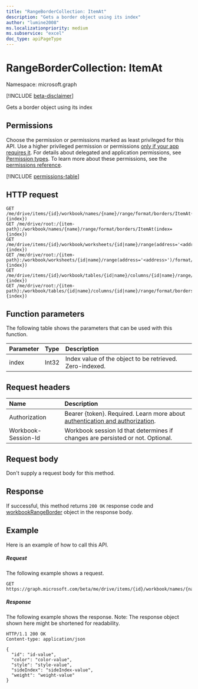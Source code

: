 ```yaml
---
title: "RangeBorderCollection: ItemAt"
description: "Gets a border object using its index"
author: "lumine2008"
ms.localizationpriority: medium
ms.subservice: "excel"
doc_type: apiPageType
---
```


# RangeBorderCollection: ItemAt

Namespace: microsoft.graph

[!INCLUDE [beta-disclaimer](../../includes/beta-disclaimer.md)]

Gets a border object using its index
## Permissions
Choose the permission or permissions marked as least privileged for this API. Use a higher privileged permission or permissions [only if your app requires it](/graph/permissions-overview#best-practices-for-using-microsoft-graph-permissions). For details about delegated and application permissions, see [Permission types](/graph/permissions-overview#permission-types). To learn more about these permissions, see the [permissions reference](/graph/permissions-reference).

<!-- { "blockType": "permissions", "name": "rangebordercollection_itemat" } -->
[!INCLUDE [permissions-table](../includes/permissions/rangebordercollection-itemat-permissions.md)]

## HTTP request
<!-- { "blockType": "ignored" } -->
```http
GET /me/drive/items/{id}/workbook/names/{name}/range/format/borders/ItemAt(index={index})
GET /me/drive/root:/{item-path}:/workbook/names/{name}/range/format/borders/ItemAt(index={index})
GET /me/drive/items/{id}/workbook/worksheets/{id|name}/range(address='<address>')/format/borders/ItemAt(index={index})
GET /me/drive/root:/{item-path}:/workbook/worksheets/{id|name}/range(address='<address>')/format/borders/ItemAt(index={index})
GET /me/drive/items/{id}/workbook/tables/{id|name}/columns/{id|name}/range/format/borders/ItemAt(index={index})
GET /me/drive/root:/{item-path}:/workbook/tables/{id|name}/columns/{id|name}/range/format/borders/ItemAt(index={index})
```

## Function parameters

The following table shows the parameters that can be used with this function.

|Parameter|Type|Description|
|:---|:---|:---|
|index|Int32|Index value of the object to be retrieved. Zero-indexed.|

## Request headers
| Name       | Description|
|:---------------|:----------|
|Authorization|Bearer {token}. Required. Learn more about [authentication and authorization](/graph/auth/auth-concepts).|
| Workbook-Session-Id  | Workbook session Id that determines if changes are persisted or not. Optional.|

## Request body

Don't supply a request body for this method.

## Response

If successful, this method returns `200 OK` response code and [workbookRangeBorder](../resources/workbookrangeborder.md) object in the response body.

## Example
Here is an example of how to call this API.
##### Request
The following example shows a request.

<!-- {
  "blockType": "request",
  "name": "rangebordercollection_itemat"
}-->
```msgraph-interactive
GET https://graph.microsoft.com/beta/me/drive/items/{id}/workbook/names/{name}/range/format/borders/ItemAt(index=8)
```

##### Response
The following example shows the response. Note: The response object shown here might be shortened for readability.
<!-- {
  "blockType": "response",
  "truncated": true,
  "@odata.type": "microsoft.graph.workbookRangeBorder"
} -->
```http
HTTP/1.1 200 OK
Content-type: application/json

{
  "id": "id-value",
  "color": "color-value",
  "style": "style-value",
  "sideIndex": "sideIndex-value",
  "weight": "weight-value"
}
```

<!-- uuid: 8fcb5dbc-d5aa-4681-8e31-b001d5168d79
2015-10-25 14:57:30 UTC -->
<!--
{
  "type": "#page.annotation",
  "description": "RangeBorderCollection: ItemAt",
  "keywords": "",
  "section": "documentation",
  "tocPath": "",
  "suppressions": [
  ]
}
-->


